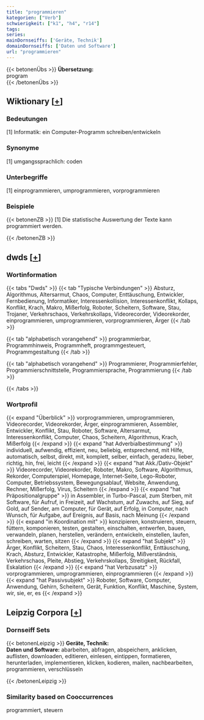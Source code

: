 ```yaml
---
title: "programmieren"
kategorien: ["Verb"]
schwierigkeit: ["k1", "h4", "r14"]
tags:
series:
mainDornseiffs: ['Geräte, Technik']
domainDornseiffs: ['Daten und Software']
url: "programmieren"
---
```


{{< betonenÜbs >}}
**Übersetzung:**  
program  
{{< /betonenÜbs >}}

## Wiktionary [[+](https://de.wiktionary.org/wiki/programmieren)]

### Bedeutungen
[1] Informatik: ein Computer-Programm schreiben/entwickeln  

### Synonyme
[1] umgangssprachlich: coden  

### Unterbegriffe
[1] einprogrammieren, umprogrammieren, vorprogrammieren  

### Beispiele
{{< betonenZB >}}
[1] Die statistische Auswertung der Texte kann programmiert werden.  

{{< /betonenZB >}}


## dwds [[+](https://www.dwds.de/wb/programmieren)]

### Wortinformation
{{< tabs "Dwds" >}}
{{< tab "Typische Verbindungen" >}}
Absturz, Algorithmus, Altersarmut, Chaos, Computer, Enttäuschung, Entwickler, Fernbedienung, Informatiker, Interessenkollision, Interessenkonflikt, Kollaps, Konflikt, Krach, Makro, Mißerfolg, Roboter, Scheitern, Software, Stau, Trojaner, Verkehrschaos, Verkehrskollaps, Videorecorder, Videorekorder, einprogrammieren, umprogrammieren, vorprogrammieren, Ärger
{{< /tab >}}

{{< tab "alphabetisch vorangehend" >}}
programmierbar, Programmhinweis, Programmheft, programmgesteuert, Programmgestaltung
{{< /tab >}}

{{< tab "alphabetisch vorangehend" >}}
Programmierer, Programmierfehler, Programmierschnittstelle, Programmiersprache, Programmierung
{{< /tab >}}

{{< /tabs >}}

### Wortprofil
{{< expand "Überblick" >}} vorprogrammieren, umprogrammieren, Videorecorder, Videorekorder, Ärger, einprogrammieren, Assembler, Entwickler, Konflikt, Stau, Roboter, Software, Altersarmut, Interessenkonflikt, Computer, Chaos, Scheitern, Algorithmus, Krach, Mißerfolg {{< /expand >}}
{{< expand "hat Adverbialbestimmung" >}} individuell, aufwendig, effizient, neu, beliebig, entsprechend, mit Hilfe, automatisch, selbst, direkt, mit, komplett, selber, einfach, geradezu, lieber, richtig, hin, frei, leicht {{< /expand >}}
{{< expand "hat Akk./Dativ-Objekt" >}} Videorecorder, Videorekorder, Roboter, Makro, Software, Algorithmus, Rekorder, Computerspiel, Homepage, Internet-Seite, Lego-Roboter, Computer, Betriebssystem, Bewegungsablauf, Website, Anwendung, Rechner, Mißerfolg, Virus, Scheitern {{< /expand >}}
{{< expand "hat Präpositionalgruppe" >}} in Assembler, in Turbo-Pascal, zum Sterben, mit Software, für Aufruf, in Freizeit, auf Wachstum, auf Zuwachs, auf Sieg, auf Gold, auf Sender, am Computer, für Gerät, auf Erfolg, in Computer, nach Wunsch, für Aufgabe, auf Ereignis, auf Basis, nach Meinung {{< /expand >}}
{{< expand "in Koordination mit" >}} konzipieren, konstruieren, steuern, füttern, komponieren, testen, gestalten, einschalten, entwerfen, bauen, verwandeln, planen, herstellen, verändern, entwickeln, einstellen, laufen, schreiben, warten, sitzen {{< /expand >}}
{{< expand "hat Subjekt" >}} Ärger, Konflikt, Scheitern, Stau, Chaos, Interessenkonflikt, Enttäuschung, Krach, Absturz, Entwickler, Katastrophe, Mißerfolg, Mißverständnis, Verkehrschaos, Pleite, Abstieg, Verkehrskollaps, Streitigkeit, Rückfall, Eskalation {{< /expand >}}
{{< expand "hat Verbzusatz" >}} vorprogrammieren, umprogrammieren, einprogrammieren {{< /expand >}}
{{< expand "hat Passivsubjekt" >}} Roboter, Software, Computer, Anwendung, Gehirn, Scheitern, Gerät, Funktion, Konflikt, Maschine, System, wir, sie, er, es {{< /expand >}}

## Leipzig Corpora [[+](https://corpora.uni-leipzig.de/en/res?word=programmieren&corpusId=deu_newscrawl-public_2018)]

### Dornseiff Sets
{{< betonenLeipzig >}}
**Geräte, Technik:**  
**Daten und Software:** abarbeiten, abfragen, abspeichern, anklicken, auflisten, downloaden, editieren, einlesen, eintippen, formatieren, herunterladen, implementieren, klicken, kodieren, mailen, nachbearbeiten, programmieren, verschlüsseln  

{{< /betonenLeipzig >}}

### Similarity based on Cooccurrences
programmiert, steuern


